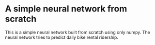 # A simple neural network from scratch
This is a simple neural network built from scratch using only numpy. The neural network tries to predict daily bike rental ridership.
